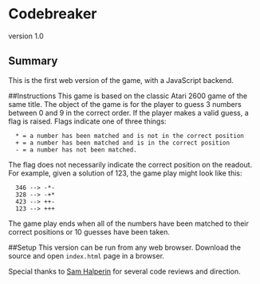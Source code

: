 Codebreaker
===========
version 1.0

## Summary
This is the first web version of the game, with a JavaScript backend.

##Instructions
This game is based on the classic Atari 2600 game of the same
title. The object of the game is for the player to guess 3
numbers between 0 and 9 in the correct order. If the player
makes a valid guess, a flag is raised. Flags indicate one
of three things:

```
  * = a number has been matched and is not in the correct position
  + = a number has been matched and is in the correct position
  - = a number has not been matched.
```

The flag does not necessarily indicate the correct position on
the readout. For example, given a solution of 123, the game play
might look like this:

```
  346 --> -*-
  328 --> -+*
  423 --> ++-
  123 --> +++
```

The game play ends when all of the numbers have been matched
to their correct positions or 10 guesses have been taken.

##Setup
This version can be run from any web browser. Download the source and open `index.html` page in a browser.

Special thanks to [Sam Halperin](https://github.com/shalperin) for several code reviews and direction.
